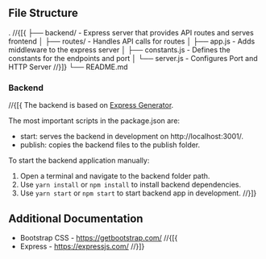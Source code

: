 ﻿## File Structure
.
//{[{
├── backend/ - Express server that provides API routes and serves frontend
│ ├── routes/ - Handles API calls for routes
│ ├── app.js - Adds middleware to the express server
│ ├── constants.js - Defines the constants for the endpoints and port
│ └── server.js - Configures Port and HTTP Server
//}]}
└── README.md

### Backend

//{[{
The backend is based on [Express Generator](https://expressjs.com/en/starter/generator.html).

The most important scripts in the package.json are:
  - start: serves the backend in development on http://localhost:3001/.
  - publish: copies the backend files to the publish folder.

To start the backend application manually:
  1. Open a terminal and navigate to the backend folder path.
  2. Use `yarn install` or `npm install` to install backend dependencies.
  3. Use `yarn start` or `npm start` to start backend app in development.
//}]}

## Additional Documentation

- Bootstrap CSS - https://getbootstrap.com/
//{[{
- Express - https://expressjs.com/
//}]}

